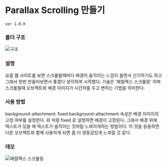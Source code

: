 # Parallax Scrolling 만들기

```.dotenv
ver 1.0.0
```

### 폴더 구조

![구조](https://github.com/user-attachments/assets/0b94e3f6-9f15-46c1-95d6-22ecdb561d85)

### 설명

요즘 웹 사이트를 보면 스크롤될때마다 배경이 움직이는 느낌이 들면서 신기하기도 하고 그래서 한번 만들어보면서 좋겠다 생각하여 시작했다.
기술은 '패럴랙스 스크롤링' 이며 스크롤될때 오브젝트와 배경 이미지가 시간차를 두고 변하는 기법을 의미한다.

### 사용 방법

background-attachment: fixed
background-attachment 속성은 배경 이미지의 고정 여부를 설정한다. 위 처럼 fixed 로 설정하면 배경이 고정된다. 그래서 배경 위에 텍스트가 있을 때 텍스트가 움직이는 것처럼 느껴지게하는 방법이다. 이 것을 응용하면 다른 오브젝트와 함께 사용하게 되면 좀 더 생동감있게 느껴질 것 같다.

### 데모

![패럴랙스 스크롤링](https://github.com/user-attachments/assets/0b072791-2065-4494-b2e1-b3a05ee66033)
